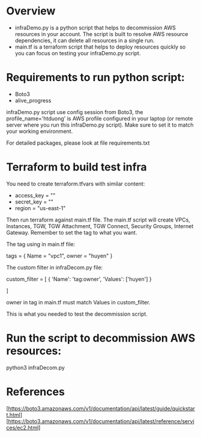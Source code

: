 # Overview
- infraDemo.py is a python script that helps to decommission AWS resources in your account. The script is built to resolve AWS resource dependencies, it can delete all resources in a single run.
- main.tf is a terraform script that helps to deploy resources quickly so you can focus on testing your infraDemo.py script.
# Requirements to run python script:
- Boto3
- alive_progress

infraDemo.py script use config session from Boto3, the profile_name='htduong' is AWS profile configured in your laptop (or remote server where you run this infraDemo.py script). Make sure to set it to match your working environment.

For detailed packages, please look at file requirements.txt

# Terraform to build test infra
You need to create terraform.tfvars with similar content:

- access_key = ""
- secret_key = ""
- region     = "us-east-1"

Then run terraform against main.tf file.
The main.tf script will create VPCs, Instances, TGW, TGW Attachment, TGW Connect, Security Groups, Internet Gateway.
Remember to set the tag to what you want.

The tag using in main.tf file:

tags = {
    Name = "vpc1",
    owner = "huyen"
}

The custom filter in infraDecom.py file:

custom_filter = [
    {
        'Name': 'tag:owner',
        'Values': ['huyen']
    }

]

owner in tag in main.tf must match Values in custom_filter.

This is what you needed to test the decommission script.

# Run the script to decommission AWS resources:

python3 infraDecom.py

# References

[https://boto3.amazonaws.com/v1/documentation/api/latest/guide/quickstart.html]
[https://boto3.amazonaws.com/v1/documentation/api/latest/reference/services/ec2.html]
